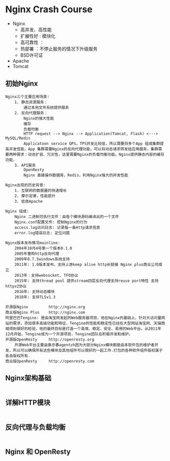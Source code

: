 Nginx Crash Course 
==================

* Nginx 
    - 高并发、高性能
    - 扩展性好 : 模块化
    - 高可靠性 ：
    - 热部署 ：不停止服务的情况下升级服务
    - BSD许可证 
* Apache 
* Tomcat 

初始Nginx
---------
```
Nginx三个主要应用场景:
    1. 静态资源服务：
        通过本地文件系统提供服务
    2. 反向代理服务：
        Nginx的强大性能
        缓存
        负载均衡
        HTTP request --> Nginx --> Application(Tomcat, Flask) <---> MySQL/Redis 
        Applicatoon service QPS，TPS并发比较低，所以需要将多个App 组成集群提高并发性能，App 集群需要Nginx的反向代理功能，可以将动态请求转发给应用服务，集群需要两种需求：动态扩容、冗灾性，这里需要Nginx的负载均衡功能。Nginx提供静态内容的缓存功能，
    3. API服务
        OpenResty 
        Nginx 直接操作数据库，Redis，利用Nginx强大的并发性能

Nginx出现的历史背景:
    1. 互联网的数据量的快速增长
    2. 摩尔定律，性能提升
    3. 低效Apache 
 
Nginx 组成:
    Nginx 二进制可执行文件：由各个模块源码编译出的一个文件
    Nginx.conf配置文件: 控制Nginx的行为
    access.log访问日志: 记录每一条Http请求信息
    error.log错误日志: 定位问题

Nginx版本发布情况mainline:
    2004年10月4号第一个版本0.1.0
    2005年重构http反向代理
    2009年0.7.5windows系统支持
    2011年: 1.0版本发布，支持上游keep alive http长链接 Nginx plus商业公司成立
    2013年：支持websocket, TFO协议
    2015年: 支持thread pool 提供stream四层反向代理支持reuse port特性 支持httpv2协议
    2016年: 支持动态模块
    2018年: 支持TLSv1.3 

开源版Nginx         http://nginx.org 
商业版Nginx Plus    http://nginx.com 
阿里巴巴Tengine: 是由淘宝网发起的Web服务器项目，他在Nginx的基础上，针对大访问量网站的需求，添加很多高级功能和特征，Tengine的性能和稳定性已经在大型网站淘宝网、天猫商城得到很好的检验，他的最终目标是打造一个高效、稳定、安全、易用的Web平台。从2011年12月开始，Tengine成为一个开源项目，Tengine团队在积极开发和维护。
开源版OpenResty     http://openresty.org 
    开源Web平台主要由章亦春agentzh因为大部分Nginx模块都是由本软件包的维护者开发，所以可以确保所有这些模块及其他组件可以很好的一起工作.打包的各种软件组件版权属于各自版权所有.
商业版OpenResty     http://openresty.com 
```

Nginx架构基础
--------
```
```

详解HTTP模块
-----------
```
```

反向代理与负载均衡
-----------------
```
```

Nginx 和 OpenResty
------------------
```
```
